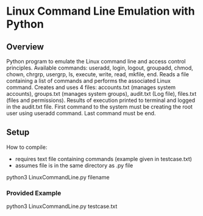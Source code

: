 # Linux Command Line Emulation with Python
## Overview
Python program to emulate the Linux command line and access control principles. Available commands: useradd, login, logout, groupadd, chmod, chown, chrgrp, usergrp, ls, execute, write, read, mkfile, end. Reads a file containing a list of commands and performs the associated Linux command. Creates and uses 4 files: accounts.txt (manages system accounts), groups.txt (manages system groups), audit.txt (Log file), files.txt (files and permissions). Results of execution printed to terminal and logged in the audit.txt file. First command to the system must be creating the root user using useradd command. Last command must be end.

## Setup
How to compile:
- requires text file containing commands (example given in testcase.txt)
- assumes file is in the same directory as .py file

python3 LinuxCommandLine.py filename

### Provided Example
python3 LinuxCommandLine.py testcase.txt
